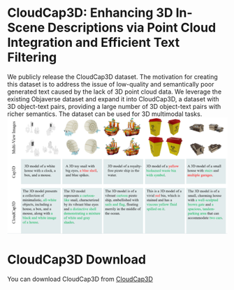# CloudCap3D: Enhancing 3D In-Scene Descriptions via Point Cloud Integration and Efficient Text Filtering
We publicly release the CloudCap3D dataset. The motivation for creating this dataset is to address the issue of low-quality and semantically poor generated text caused by the lack of 3D point cloud data. We leverage the existing Objaverse dataset and expand it into CloudCap3D, a dataset with 3D object-text pairs, providing a large number of 3D object-text pairs with richer semantics.
The dataset can be used for 3D multimodal tasks.
![](https://github.com/NZY7/HelloPrj/blob/master/compare.png)
# CloudCap3D Download
You can download CloudCap3D from [CloudCap3D](https://drive.google.com/file/d/1U1Na1bbrDP1hli3LzZAAFkn6XwfkC9L3/view?usp=sharing)
